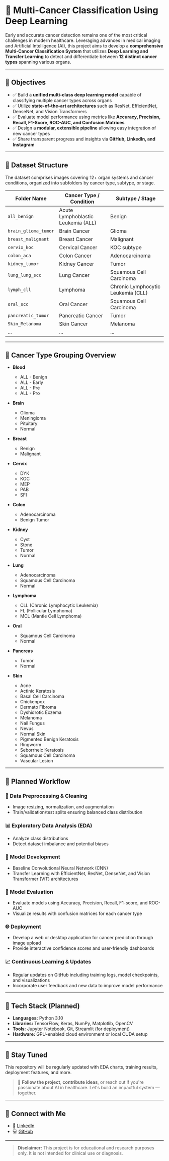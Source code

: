 # 🧬 Multi-Cancer Classification Using Deep Learning

Early and accurate cancer detection remains one of the most critical challenges in modern healthcare. Leveraging advances in medical imaging and Artificial Intelligence (AI), this project aims to develop a **comprehensive Multi-Cancer Classification System** that utilizes **Deep Learning and Transfer Learning** to detect and differentiate between **12 distinct cancer types** spanning various organs.

---

## 🎯 Objectives

- ✅ Build a **unified multi-class deep learning model** capable of classifying multiple cancer types across organs  
- ✅ Utilize **state-of-the-art architectures** such as ResNet, EfficientNet, DenseNet, and Vision Transformers  
- ✅ Evaluate model performance using metrics like **Accuracy, Precision, Recall, F1-Score, ROC-AUC, and Confusion Matrices**  
- ✅ Design a **modular, extensible pipeline** allowing easy integration of new cancer types  
- ✅ Share transparent progress and insights via **GitHub, LinkedIn, and Instagram**

---

## 📂 Dataset Structure

The dataset comprises images covering 12+ organ systems and cancer conditions, organized into subfolders by cancer type, subtype, or stage.

| Folder Name          | Cancer Type / Condition               | Subtype / Stage          |
|----------------------|-------------------------------------|-------------------------|
| `all_benign`         | Acute Lymphoblastic Leukemia (ALL)  | Benign                  |
| `brain_glioma_tumor` | Brain Cancer                        | Glioma                  |
| `breast_malignant`   | Breast Cancer                      | Malignant               |
| `cervix_koc`         | Cervical Cancer                    | KOC subtype             |
| `colon_aca`          | Colon Cancer                      | Adenocarcinoma          |
| `kidney_tumor`       | Kidney Cancer                     | Tumor                   |
| `lung_lung_scc`      | Lung Cancer                       | Squamous Cell Carcinoma |
| `lymph_cll`          | Lymphoma                         | Chronic Lymphocytic Leukemia (CLL) |
| `oral_scc`           | Oral Cancer                      | Squamous Cell Carcinoma |
| `pancreatic_tumor`   | Pancreatic Cancer                 | Tumor                   |
| `Skin_Melanoma`      | Skin Cancer                      | Melanoma                |
| ...                  | ...                              | ...                     |

---

## 🧭 Cancer Type Grouping Overview

- **Blood**  
  - ALL - Benign  
  - ALL - Early  
  - ALL - Pre  
  - ALL - Pro  

- **Brain**  
  - Glioma  
  - Meningioma  
  - Pituitary  
  - Normal  

- **Breast**  
  - Benign  
  - Malignant  

- **Cervix**  
  - DYK  
  - KOC  
  - MEP  
  - PAB  
  - SFI  

- **Colon**  
  - Adenocarcinoma  
  - Benign Tumor  

- **Kidney**  
  - Cyst  
  - Stone  
  - Tumor  
  - Normal  

- **Lung**  
  - Adenocarcinoma  
  - Squamous Cell Carcinoma  
  - Normal  

- **Lymphoma**  
  - CLL (Chronic Lymphocytic Leukemia)  
  - FL (Follicular Lymphoma)  
  - MCL (Mantle Cell Lymphoma)  

- **Oral**  
  - Squamous Cell Carcinoma  
  - Normal  

- **Pancreas**  
  - Tumor  
  - Normal  

- **Skin**  
  - Acne  
  - Actinic Keratosis  
  - Basal Cell Carcinoma  
  - Chickenpox  
  - Dermato Fibroma  
  - Dyshidrotic Eczema  
  - Melanoma  
  - Nail Fungus  
  - Nevus  
  - Normal Skin  
  - Pigmented Benign Keratosis  
  - Ringworm  
  - Seborrheic Keratosis  
  - Squamous Cell Carcinoma  
  - Vascular Lesion  

---

## 🚀 Planned Workflow

### 🔧 Data Preprocessing & Cleaning
- Image resizing, normalization, and augmentation  
- Train/validation/test splits ensuring balanced class distribution  

### 📊 Exploratory Data Analysis (EDA)
- Analyze class distributions  
- Detect dataset imbalance and potential biases  

### 🧠 Model Development
- Baseline Convolutional Neural Network (CNN)  
- Transfer Learning with EfficientNet, ResNet, DenseNet, and Vision Transformer (ViT) architectures  

### 🧪 Model Evaluation
- Evaluate models using Accuracy, Precision, Recall, F1-score, and ROC-AUC  
- Visualize results with confusion matrices for each cancer type  

### 🌐 Deployment
- Develop a web or desktop application for cancer prediction through image upload  
- Provide interactive confidence scores and user-friendly dashboards  

### 📈 Continuous Learning & Updates
- Regular updates on GitHub including training logs, model checkpoints, and visualizations  
- Incorporate user feedback and new data to improve model performance  

---

## 🧾 Tech Stack (Planned)

- **Languages:** Python 3.10  
- **Libraries:** TensorFlow, Keras, NumPy, Matplotlib, OpenCV  
- **Tools:** Jupyter Notebook, Git, Streamlit (for deployment)  
- **Hardware:** GPU-enabled cloud environment or local CUDA setup  

---

## 📣 Stay Tuned

This repository will be regularly updated with EDA charts, training results, deployment features, and more. 

> 💬 **Follow the project**, **contribute ideas**, or reach out if you're passionate about AI in healthcare. Let's build an impactful system — together.

---

## 🔗 Connect with Me

- 💼 [LinkedIn](https://www.linkedin.com/in/16barindersingh/)  
- 💻 [GitHub](https://github.com/barindersd)

---

> **Disclaimer:** This project is for educational and research purposes only. It is not intended for clinical use or diagnosis.
